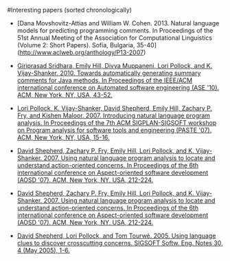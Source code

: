 #Interesting papers (sorted chronologically)

 * [Dana Movshovitz-Attias and William W. Cohen. 2013. Natural language models for predicting programming comments. In Proceedings of the 51st Annual Meeting of the Association for Computational Linguistics (Volume 2: Short Papers). Sofia, Bulgaria, 35-40] (http://www.aclweb.org/anthology/P13-2007)

 * [Giriprasad Sridhara, Emily Hill, Divya Muppaneni, Lori Pollock, and K. Vijay-Shanker. 2010. Towards automatically generating summary comments for Java methods. In Proceedings of the IEEE/ACM international conference on Automated software engineering (ASE '10). ACM, New York, NY, USA, 43-52.](http://doi.acm.org/10.1145/1858996.1859006)

 * [Lori Pollock, K. Vijay-Shanker, David Shepherd, Emily Hill, Zachary P. Fry, and Kishen Maloor. 2007. Introducing natural language program analysis. In Proceedings of the 7th ACM SIGPLAN-SIGSOFT workshop on Program analysis for software tools and engineering (PASTE '07). ACM, New York, NY, USA, 15-16.](http://doi.acm.org/10.1145/1251535.1251538)

 * [David Shepherd, Zachary P. Fry, Emily Hill, Lori Pollock, and K. Vijay-Shanker. 2007. Using natural language program analysis to locate and understand action-oriented concerns. In Proceedings of the 6th international conference on Aspect-oriented software development (AOSD '07). ACM, New York, NY, USA, 212-224.](http://doi.acm.org/10.1145/1218563.1218587)


 * [David Shepherd, Zachary P. Fry, Emily Hill, Lori Pollock, and K. Vijay-Shanker. 2007. Using natural language program analysis to locate and understand action-oriented concerns. In Proceedings of the 6th international conference on Aspect-oriented software development (AOSD '07). ACM, New York, NY, USA, 212-224.](http://doi.acm.org/10.1145/1218563.1218587)


 * [David Shepherd, Lori Pollock, and Tom Tourwé. 2005. Using language clues to discover crosscutting concerns. SIGSOFT Softw. Eng. Notes 30, 4 (May 2005), 1-6.](http://doi.acm.org/10.1145/1082983.1083129)

